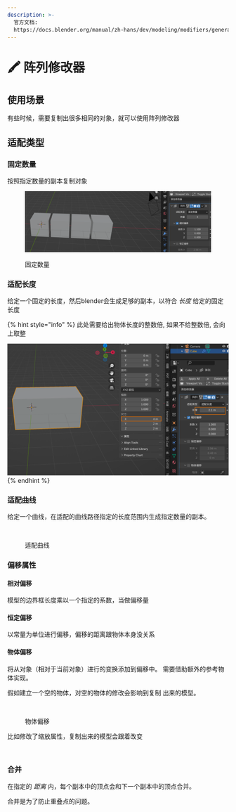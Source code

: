 ```yaml
---
description: >-
  官方文档:
  https://docs.blender.org/manual/zh-hans/dev/modeling/modifiers/generate/array.html
---
```


# 🖍 阵列修改器

## 使用场景

有些时候，需要复制出很多相同的对象，就可以使用阵列修改器

## 适配类型

### 固定数量

按照指定数量的副本复制对象

<figure><img src="../.gitbook/assets/image (2).png" alt=""><figcaption><p>固定数量</p></figcaption></figure>

### 适配长度

给定一个固定的长度，然后blender会生成足够的副本，以符合 _长度_ 给定的固定长度

{% hint style="info" %}
此处需要给出物体长度的整数倍, 如果不给整数倍, 会向上取整

![](<../.gitbook/assets/image (3).png>)
{% endhint %}

### 适配曲线

给定一个曲线，在适配的曲线路径指定的长度范围内生成指定数量的副本。

<figure><img src="../.gitbook/assets/Kapture 2023-10-09 at 20.25.18.gif" alt=""><figcaption><p>适配曲线</p></figcaption></figure>

### 偏移属性

#### 相对偏移

模型的边界框长度乘以一个指定的系数，当做偏移量

#### 恒定偏移

以常量为单位进行偏移，偏移的距离跟物体本身没关系

#### 物体偏移

将从对象（相对于当前对象）进行的变换添加到偏移中。 需要借助额外的参考物体实现。

假如建立一个空的物体，对空的物体的修改会影响到复制 出来的模型。

<figure><img src="../.gitbook/assets/Kapture 2023-10-11 at 07.51.02.gif" alt=""><figcaption><p>物体偏移</p></figcaption></figure>

比如修改了缩放属性，复制出来的模型会跟着改变

<figure><img src="../.gitbook/assets/Kapture 2023-10-11 at 07.59.12.gif" alt=""><figcaption></figcaption></figure>

### 合并

在指定的 _距离_ 内，每个副本中的顶点会和下一个副本中的顶点合并。

合并是为了防止重叠点的问题。

<figure><img src="../.gitbook/assets/Kapture 2023-10-11 at 08.03.43.gif" alt=""><figcaption></figcaption></figure>
